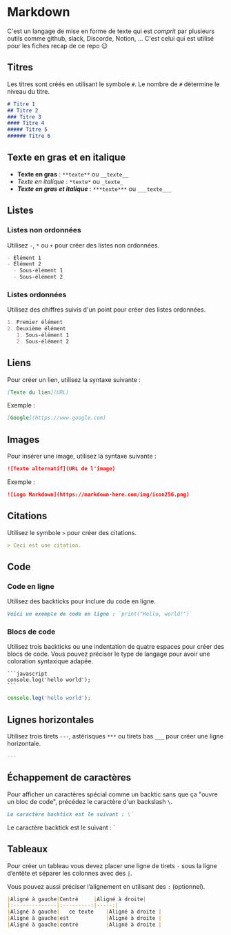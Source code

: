 # Markdown

C'est un langage de mise en forme de texte qui est *comprit* par plusieurs outils comme github, slack, Discorde, Notion, ...
C'est celui qui est utilisé pour les fiches recap de ce repo 😉

## Titres

Les titres sont créés en utilisant le symbole `#`. Le nombre de `#` détermine le niveau du titre.

```markdown
# Titre 1
## Titre 2
### Titre 3
#### Titre 4
##### Titre 5
###### Titre 6
```

## Texte en gras et en italique

- **Texte en gras** : `**texte**` ou `__texte__`
- *Texte en italique* : `*texte*` ou `_texte_`
- ***Texte en gras et italique*** : `***texte***` ou `___texte___`

## Listes

### Listes non ordonnées

Utilisez `-`, `*` ou `+` pour créer des listes non ordonnées.

```markdown
- Élément 1
- Élément 2
  - Sous-élément 1
  - Sous-élément 2
```

### Listes ordonnées

Utilisez des chiffres suivis d'un point pour créer des listes ordonnées.

```markdown
1. Premier élément
2. Deuxième élément
   1. Sous-élément 1
   2. Sous-élément 2
```

## Liens

Pour créer un lien, utilisez la syntaxe suivante :

```markdown
[Texte du lien](URL)
```

Exemple :

```markdown
[Google](https://www.google.com)
```

## Images

Pour insérer une image, utilisez la syntaxe suivante :

```markdown
![Texte alternatif](URL de l'image)
```

Exemple :

```markdown
![Logo Markdown](https://markdown-here.com/img/icon256.png)
```

## Citations

Utilisez le symbole `>` pour créer des citations.

```markdown
> Ceci est une citation.
```

## Code

### Code en ligne

Utilisez des backticks pour inclure du code en ligne.

```markdown
Voici un exemple de code en ligne : `print("Hello, world!")`
```

### Blocs de code

Utilisez trois backticks ou une indentation de quatre espaces pour créer des blocs de code. Vous pouvez préciser le type de langage pour avoir une coloration syntaxique adapée.

    ```javascript
    console.log('hello world');
    ```

  ```javascript
  console.log('hello world');
  ```

## Lignes horizontales

Utilisez trois tirets `---`, astérisques `***` ou tirets bas `___` pour créer une ligne horizontale.

```markdown
---
```

## Échappement de caractères

Pour afficher un caractères spécial comme un backtic sans que ça "ouvre un bloc de code", précédez le caractère d'un backslash `\`.

```markdown
Le caractère backtick est le suivant : \`
```

Le caractère backtick est le suivant : \`

## Tableaux

Pour créer un tableau vous devez placer une ligne de tirets `-` sous la ligne d’entête et séparer les colonnes avec des `|`.

Vous pouvez aussi préciser l’alignement en utilisant des `:` (optionnel).

```md
|Aligné à gauche|Centré     |Aligné à droite|
|:--------------|:---------:|-----:|
|Aligné à gauche|   ce texte    |Aligné à droite |
|Aligné à gauche|est            |Aligné à droite |
|Aligné à gauche|centré         |Aligné à droite |
```